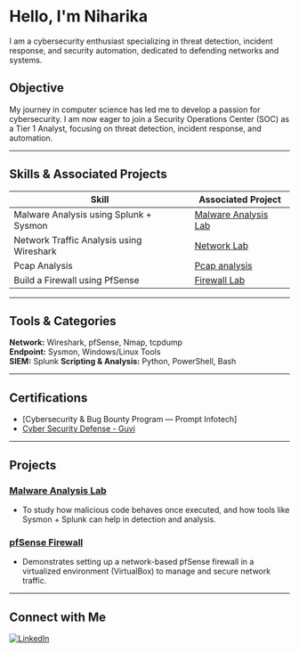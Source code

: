# Hello, I'm Niharika 

I am a cybersecurity enthusiast specializing in threat detection, incident response, and security automation, dedicated to defending networks and systems.


## Objective
My journey in computer science has led me to develop a passion for cybersecurity. I am now eager to join a Security Operations Center (SOC) as a Tier 1 Analyst, focusing on threat detection, incident response, and automation.

---

## Skills & Associated Projects

| Skill | Associated Project |
|-------|------------------|
| Malware Analysis using Splunk + Sysmon | [Malware Analysis Lab](https://github.com/Niharika80/Malware-Analysis-Lab) |
| Network Traffic Analysis using Wireshark| [Network Lab](https://github.com/Niharika80/WebStrike-Lab-CyberDefenders) |
| Pcap Analysis | [Pcap analysis](https://github.com/Niharika80/HawkEye-Lab-CyberDefenders) |
| Build a Firewall using PfSense | [Firewall Lab](https://github.com/Niharika80/pfSense-Firewall-Lab) |

---

## Tools & Categories

**Network:** Wireshark, pfSense, Nmap, tcpdump  
**Endpoint:** Sysmon, Windows/Linux Tools  
**SIEM:** Splunk
**Scripting & Analysis:** Python, PowerShell, Bash  

---

## Certifications
- [Cybersecurity & Bug Bounty Program — Prompt Infotech]
- [Cyber Security Defense - Guvi](https://www.guvi.in/share-certificate/4807Kb4BDcA17m3612)

---

## Projects

### [Malware Analysis Lab](https://github.com/Niharika80/Malware-Analysis-Lab)
- To study how malicious code behaves once executed, and how tools like Sysmon + Splunk can help in detection and analysis.

### [pfSense Firewall](https://github.com/Niharika80/pfSense-Firewall-Lab)
- Demonstrates setting up a network-based pfSense firewall in a virtualized environment (VirtualBox) to manage and secure network traffic.

---

## Connect with Me

[![LinkedIn](https://img.shields.io/badge/LinkedIn-Niharika-blue?logo=linkedin)](https://www.linkedin.com/in/niabellvine/) 
